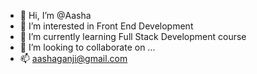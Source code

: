 - 👋 Hi, I’m @Aasha
- 👀 I’m interested in Front End Development
- 🌱 I’m currently learning Full Stack Development course
- 💞️ I’m looking to collaborate on ...
- 📫 aashaganji@gmail.com

<!---
Aasha99/Aasha99 is a ✨ special ✨ repository because its `README.md` (this file) appears on your GitHub profile.
You can click the Preview link to take a look at your changes.
--->

